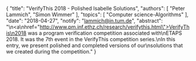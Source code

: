 {
    "title": "VerifyThis 2018 - Polished Isabelle Solutions",
    "authors": [
        "Peter Lammich",
        "Simon Wimmer"
    ],
    "topics": [
        "Computer science-Algorithms"
    ],
    "date": "2018-04-27",
    "notify": "lammich@in.tum.de",
    "abstract": "\n<a\nhref=\"http://www.pm.inf.ethz.ch/research/verifythis.html\">VerifyThis\n2018</a> was a program verification competition associated with\nETAPS 2018. It was the 7th event in the VerifyThis competition series.\nIn this entry, we present polished and completed versions of our\nsolutions that we created during the competition."
}